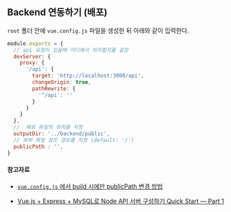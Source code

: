 ## Backend 연동하기 (배포)

`root` 폴더 안에  `vue.config.js` 파일을 생성한 뒤 아래와 같이 입력한다.

```JavaScript
module.exports = { 
  // api 요청이 있을때 어디에서 처리할지를 설정
  devServer: { 
    proxy: { 
      '/api': { 
        target: 'http://localhost:3000/api',
        changeOrigin: true, 
        pathRewrite: { 
          '^/api': ''
        } 
      } 
    } 
  },
  //  배포 파일의 위치를 지정
  outputDir: '../backend/public',
  // 외부 파일 참조 경로를 지정 (default: '/')
  publicPath : '',
}
```



#### 참고자료 

- [`vue.config.js` 에서 build 시에만 publicPath 변경 방법]("https://kabkee.github.io/vue-cli/vue-cli-publicPath/#publicpath-%EA%B0%80-%EB%AC%B4%EC%97%87%EC%9D%B8%EA%B0%80")

- [Vue.js + Express + MySQL로 Node API 서버 구성하기 Quick Start — Part 1]("https://medium.com/hivelab-dev/vue-express-mysql-part1-98f68408d444")

  

